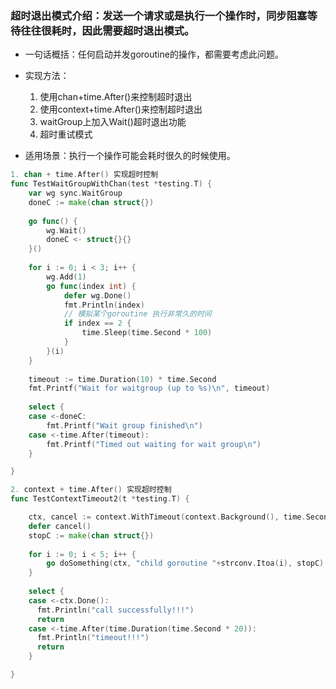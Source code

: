 ### 超时退出模式介绍：发送一个请求或是执行一个操作时，同步阻塞等待往往很耗时，因此需要超时退出模式。

- 一句话概括：任何启动并发goroutine的操作，都需要考虑此问题。
- 实现方法：
    1. 使用chan+time.After()来控制超时退出
    2. 使用context+time.After()来控制超时退出
    3. waitGroup上加入Wait()超时退出功能
    4. 超时重试模式
  
- 适用场景：执行一个操作可能会耗时很久的时候使用。
  
```go
1. chan + time.After() 实现超时控制
func TestWaitGroupWithChan(test *testing.T) {
    var wg sync.WaitGroup
    doneC := make(chan struct{})
    
    go func() {
        wg.Wait()
        doneC <- struct{}{}
    }()
    
    for i := 0; i < 3; i++ {
        wg.Add(1)
        go func(index int) {
            defer wg.Done()
            fmt.Println(index)
            // 模拟某个goroutine 执行非常久的时间
            if index == 2 {
                time.Sleep(time.Second * 100)
            }
        }(i)
    }
    
    timeout := time.Duration(10) * time.Second
    fmt.Printf("Wait for waitgroup (up to %s)\n", timeout)
    
    select {
    case <-doneC:
        fmt.Printf("Wait group finished\n")
    case <-time.After(timeout):
        fmt.Printf("Timed out waiting for wait group\n")
    }

}

2. context + time.After() 实现超时控制
func TestContextTimeout2(t *testing.T) {

    ctx, cancel := context.WithTimeout(context.Background(), time.Second*10)
    defer cancel()
    stopC := make(chan struct{})
    
    for i := 0; i < 5; i++ {
        go doSomething(ctx, "child goroutine "+strconv.Itoa(i), stopC)
    }
    
    select {
    case <-ctx.Done():
      fmt.Println("call successfully!!!")
      return
    case <-time.After(time.Duration(time.Second * 20)):
      fmt.Println("timeout!!!")
      return
    }

}

```